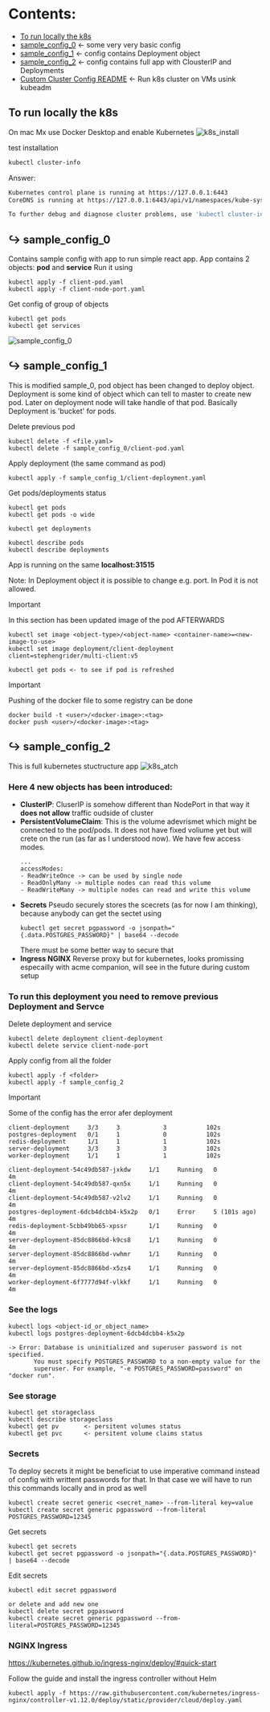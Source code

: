 # Contents:
- [To run locally the k8s](#to-run-locally-the-k8s)
- [sample_config_0](#↪-sample_config_0) <- some very very basic config
- [sample_config_1](#↪-sample_config_1) <- config contains Deployment object
- [sample_config_2](#↪-sample_config_2) <- config contains full app with ClousterIP and Deployments
- [Custom Cluster Config README](custom_cluster_config_0/README.md) <- Run k8s cluster on VMs usink kubeadm


## To run locally the k8s
On mac Mx use Docker Desktop and enable Kubernetes
![k8s_install](https://krzysztofbrzozowski.com/media/2025/01/13/k8s_install.png)

test installation
```bash
kubectl cluster-info
```
Answer:
```bash
Kubernetes control plane is running at https://127.0.0.1:6443
CoreDNS is running at https://127.0.0.1:6443/api/v1/namespaces/kube-system/services/kube-dns:dns/proxy

To further debug and diagnose cluster problems, use 'kubectl cluster-info dump'
```

## ↪ sample_config_0
Contains sample config with app to run simple react app. App contains 2 objects: **pod** and **service**
Run it using
```
kubectl apply -f client-pod.yaml
kubectl apply -f client-node-port.yaml
```

Get config of group of objects
```
kubectl get pods
kubectl get services
```
![sample_config_0](https://krzysztofbrzozowski.com/media/2025/01/13/running_app.png)

## ↪ sample_config_1
This is modified sample_0, pod object has been changed to deploy object. Deployment is some kind of object which can tell to master to
create new pod. Later on deployment node will take handle of that pod. Basically Deployment is 'bucket' for pods.

Delete previous pod
```
kubectl delete -f <file.yaml>
kubectl delete -f sample_config_0/client-pod.yaml
```

Apply deployment (the same command as pod)
```
kubectl apply -f sample_config_1/client-deployment.yaml
```
Get pods/deployments status
```
kubectl get pods
kubectl get pods -o wide

kubectl get deployments

kubectl describe pods
kubectl describe deployments
```

App is running on the same **localhost:31515**

Note:
In Deployment object it is possible to change e.g. port. In Pod it is not allowed.

> [!IMPORTANT]
> In this section has been updated image of the pod AFTERWARDS
> ```
> kubectl set image <object-type>/<object-name> <container-name>=<new-image-to-use>
> kubectl set image deployment/client-deployment client=stephengrider/multi-client:v5
>
> kubectl get pods <- to see if pod is refreshed

> [!IMPORTANT]
> Pushing of the docker file to some registry can be done
> ```
> docker build -t <user>/<docker-image>:<tag>
> docker push <user>/<docker-image>:<tag>

## ↪ sample_config_2
This is full kubernetes stuctructure app
![k8s_atch](https://krzysztofbrzozowski.com/media/2025/01/17/kubernetes-arch.jpeg)
### Here 4 new objects has been introduced:
* **ClusterIP**: CluserIP is somehow different than NodePort in that way it **does not allow** traffic oudside of cluster
* **PersistentVolumeClaim**: This is the volume adevrismet which might be connected to the pod/pods. It does not have fixed voliume yet but will crete on the run (as far as I understood now). We have few access modes.
  ```
  ...
  accessModes:
  - ReadWriteOnce -> can be used by single node
  - ReadOnlyMany -> multiple nodes can read this volume
  - ReadWriteMany -> multiple nodes can read and write this volume
  ```
* **Secrets** Pseudo securely stores the scecrets (as for now I am thinking), because anybody can get the sectet using
  ```
  kubectl get secret pgpassword -o jsonpath="{.data.POSTGRES_PASSWORD}" | base64 --decode
  ```
  There must be some better way to secure that
* **Ingress NGINX** Reverse proxy but for kubernetes, looks promissing especailly
  with acme companion, will see in the future during custom setup 

### To run this deployment you need to remove previous Deployment and Servce
Delete deployment and service
```
kubectl delete deployment client-deployment
kubectl delete service client-node-port
```
Apply config from all the folder
```
kubectl apply -f <folder>
kubectl apply -f sample_config_2
```
> [!IMPORTANT]
> Some of the config has the error afer deployment
> ```
> client-deployment     3/3     3            3           102s
> postgres-deployment   0/1     1            0           102s
> redis-deployment      1/1     1            1           102s
> server-deployment     3/3     3            3           102s
> worker-deployment     1/1     1            1           102s
>
> client-deployment-54c49db587-jxkdw     1/1     Running   0              4m
> client-deployment-54c49db587-qxn5x     1/1     Running   0              4m
> client-deployment-54c49db587-v2lv2     1/1     Running   0              4m
> postgres-deployment-6dcb4dcbb4-k5x2p   0/1     Error     5 (101s ago)   4m
> redis-deployment-5cbb49bb65-xpssr      1/1     Running   0              4m
> server-deployment-85dc8866bd-k9cs8     1/1     Running   0              4m
> server-deployment-85dc8866bd-vwhmr     1/1     Running   0              4m
> server-deployment-85dc8866bd-x5zs4     1/1     Running   0              4m
> worker-deployment-6f7777d94f-vlkkf     1/1     Running   0              4m

### See the logs
```
kubectl logs <object-id_or_object_name>
kubectl logs postgres-deployment-6dcb4dcbb4-k5x2p
```
```
-> Error: Database is uninitialized and superuser password is not specified.
       You must specify POSTGRES_PASSWORD to a non-empty value for the
       superuser. For example, "-e POSTGRES_PASSWORD=password" on "docker run".
```

### See storage
```
kubectl get storageclass
kubectl describe storageclass
kubectl get pv       <- persitent volumes status
kubectl get pvc      <- persitent volume claims status
```

### Secrets
To deploy secrets it might be beneficiat to use imperative command instead of config with writtent passwords for that.
In that case we will have to run this commands locally and in prod as well
```
kubectl create secret generic <secret_name> --from-literal key=value
kubectl create secret generic pgpassword --from-literal POSTGRES_PASSWORD=12345
```
Get secrets
```
kubectl get secrets
kubectl get secret pgpassword -o jsonpath="{.data.POSTGRES_PASSWORD}" | base64 --decode
```

Edit secrets
```
kubectl edit secret pgpassword

or delete and add new one
kubectl delete secret pgpassword
kubectl create secret generic pgpassword --from-literal=POSTGRES_PASSWORD=12345
```

### NGINX Ingress
https://kubernetes.github.io/ingress-nginx/deploy/#quick-start

Follow the guide and install the ingress controller without Helm
```
kubectl apply -f https://raw.githubusercontent.com/kubernetes/ingress-nginx/controller-v1.12.0/deploy/static/provider/cloud/deploy.yaml
```
